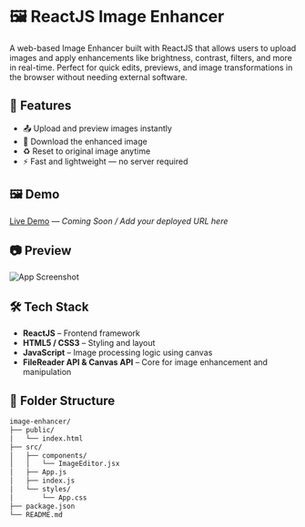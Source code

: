 # 🖼️ ReactJS Image Enhancer

A web-based Image Enhancer built with ReactJS that allows users to upload images and apply enhancements like brightness, contrast, filters, and more in real-time. Perfect for quick edits, previews, and image transformations in the browser without needing external software.

## 🚀 Features

- 📤 Upload and preview images instantly
- 💾 Download the enhanced image
- ♻️ Reset to original image anytime
- ⚡ Fast and lightweight — no server required

## 🖼️ Demo

[Live Demo](#) — *Coming Soon / Add your deployed URL here*

## 📷 Preview

![App Screenshot](./screenshot.png) <!-- Add a real screenshot if available -->

## 🛠️ Tech Stack

- **ReactJS** – Frontend framework
- **HTML5 / CSS3** – Styling and layout
- **JavaScript** – Image processing logic using canvas
- **FileReader API & Canvas API** – Core for image enhancement and manipulation

## 📂 Folder Structure

```bash
image-enhancer/
├── public/
│   └── index.html
├── src/
│   ├── components/
│   │   └── ImageEditor.jsx
│   ├── App.js
│   ├── index.js
│   └── styles/
│       └── App.css
├── package.json
└── README.md
